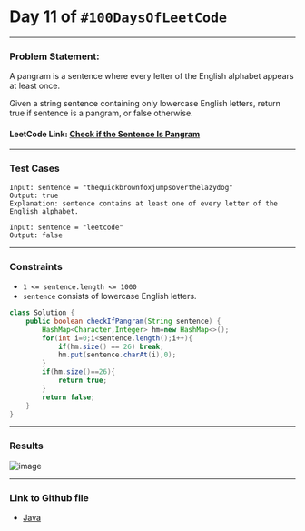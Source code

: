 # Day 11 of `#100DaysOfLeetCode`

___
### Problem Statement:  
A pangram is a sentence where every letter of the English alphabet appears at least once.

Given a string sentence containing only lowercase English letters, return true if sentence is a pangram, or false otherwise.


#### LeetCode Link: [Check if the Sentence Is Pangram](https://leetcode.com/problems/check-if-the-sentence-is-pangram/description/)
___


### Test Cases
```
Input: sentence = "thequickbrownfoxjumpsoverthelazydog"
Output: true
Explanation: sentence contains at least one of every letter of the English alphabet.
```
```
Input: sentence = "leetcode"
Output: false
```
___

### Constraints 
* `1 <= sentence.length <= 1000`
* `sentence` consists of lowercase English letters.

```java
class Solution {
    public boolean checkIfPangram(String sentence) {
        HashMap<Character,Integer> hm=new HashMap<>();
        for(int i=0;i<sentence.length();i++){
            if(hm.size() == 26) break;
            hm.put(sentence.charAt(i),0);
        }
        if(hm.size()==26){
            return true;
        }
        return false;
    }
}
```
___
### Results
![image](https://user-images.githubusercontent.com/31382363/202283384-82f920cf-f4ef-4ce0-9833-0239859888eb.png)

___

### Link to Github file  
* [Java](https://github.com/studentdevelops/100DaysOfLeetCode/blob/d07ca7e3428a6d1da582d836abbf4ecee76373ea/Day10_Reverse_Vowels_of_String/code.java)
